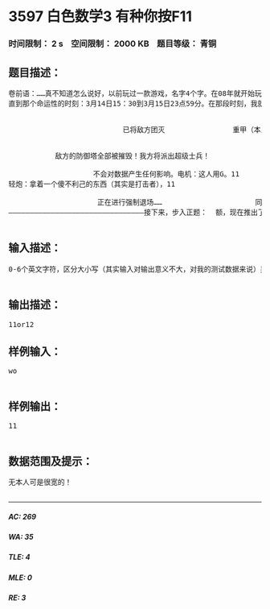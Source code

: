 # 3597 白色数学3 有种你按F11   
### 时间限制： 2 s&nbsp;&nbsp;&nbsp;&nbsp;空间限制： 2000 KB&nbsp;&nbsp;&nbsp;&nbsp;题目等级： 青铜  
## 题目描述：  

<pre>
卷前语：……真不知道怎么说好，以前玩过一款游戏，名字4个字。在08年就开始玩了，一直玩到现在。那时候，人们还知道团结。那时候，还有……（因为这是编程网站，不多说了，反正说的还有很多。）  
直到那个命运性的时刻：3月14日15：30到3月15日23点59分。在那段时刻，我就上过三次游戏。（没玩过这款游戏的人可以忽略）第一次：到了FINAL ROUND,BOSS一半血，积分已经700000+，按3+F+鼠标右键循环，这时候屏幕下方弹出一行信息：正在进行强制退场……同意3 反对1然后就没有然后了！第二次，黄金遍地走，无影修罗满天飞！蹲在金字塔的笼子里，周围一个人都没有，感到凄凉……第三次，也是最后一次！屏幕：                        车子100   30 车子  
  
  
                           已将敌方团灭                重甲（本人）KILL ———— 电机————*  
  
  
           敌方的防御塔全部被摧毁！我方将派出超级士兵！                             系统                 经过投票，您已被踢出了房间  
  
                    不会对数据产生任何影响。电机：这人用G。11   
轻炮：拿着一个傻不利己的东西（其实是打击者），11  
               
                     正在进行强制退场……                      同意8 反对2                 
————————————————————————————————接下来，步入正题：  额，现在推出了绿色联盟  对于这个联盟，就是来找cha的！  但是，我还是相信……因为举报了一个BUG的，真的拿到了“奖励”！  真正的正题：给定一串姓名，求出这些名字的ASCILL码之和，如果MOD2=0thenwriteln'11' else writeln''12'……NEVER PIAYED CF AGAIN!  

</pre>
  
  
## 输入描述：  

<pre>
0-6个英文字符，区分大小写（其实输入对输出意义不大，对我的测试数据来说）另外，希望大家发题解！  

</pre>
  
  
## 输出描述：  

<pre>
11or12
</pre>
  
  
## 样例输入：  

<pre>
wo  

</pre>
  
  
## 样例输出：  

<pre>
11  

</pre>
  
  
## 数据范围及提示：  

<pre>
无本人可是很宽的！  

</pre>
  
  
***  

##### AC: 269  
##### WA: 35  
##### TLE: 4  
##### MLE: 0  
##### RE: 3  
